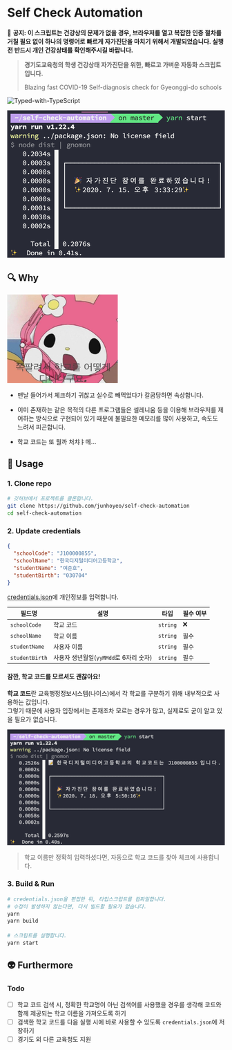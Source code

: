 # Self Check Automation
🚨 **공지: 이 스크립트는 건강상의 문제가 없을 경우, 브라우저를 열고 복잡한 인증 절차를 거칠 필요 없이 하나의 명령어로 빠르게 자가진단을 마치기 위해서 개발되었습니다. 실행 전 반드시 개인 건강상태를 확인해주시길 바랍니다.**

> **경기도교육청의 학생 건강상태 자가진단을 위한, 빠르고 가벼운 자동화 스크립트입니다.**
>
> Blazing fast COVID-19 Self-diagnosis check for Gyeonggi-do schools

![Typed-with-TypeScript](https://camo.githubusercontent.com/21132e0838961fbecb75077042aa9b15bc0bf6f9/68747470733a2f2f62616467656e2e6e65742f62616467652f4275696c74253230576974682f547970655363726970742f626c7565)

<img alt="result" src="./docs/images/result.png" width="512">

## 🔍 Why

<img alt="meme-1" src="./docs/images/meme-1.jpg" width="256">

- 맨날 들어가서 체크하기 귀찮고 실수로 빼먹었다가 갈굼당하면 속상합니다.

- 이미 존재하는 같은 목적의 다른 프로그램들은 셀레니움 등을 이용해 브라우저를 제어하는 방식으로 구현되어 있기 때문에 불필요한 메모리를 많이 사용하고, 속도도 느려서 피곤합니다.

- 학교 코드는 또 뭘까 처챠ㅑ메...

## 🚀 Usage

### 1. Clone repo
```bash
# 깃허브에서 프로젝트를 클론합니다.
git clone https://github.com/junhoyeo/self-check-automation
cd self-check-automation
```

### 2. Update credentials
```json
{
  "schoolCode": "J100000855",
  "schoolName": "한국디지털미디어고등학교",
  "studentName": "여준호",
  "studentBirth": "030704"
}
```

[credentials.json](./credentials.json)에 개인정보를 입력합니다.

| 필드명 | 설명 | 타입 | 필수 여부 |
| ---- | --- | --- | ------- |
| `schoolCode` | 학교 코드 | `string` | ❌ |
| `schoolName` | 학교 이름 | `string` | 필수 |
| `studentName` | 사용자 이름 | `string` | 필수 |
| `studentBirth` | 사용자 생년월일(`yyMMdd`로 6자리 숫자) | `string` | 필수 |

#### 잠깐, 학교 코드를 모르셔도 괜찮아요!
**학교 코드**란 교육행정정보시스템(나이스)에서 각 학교를 구분하기 위해 내부적으로 사용하는 값입니다.<br />
그렇기 때문에 사용자 입장에서는 존재조차 모르는 경우가 많고, 실제로도 굳이 알고 있을 필요가 없습니다.

<img alt="result" src="./docs/images/get-school-code.png" width="672">

> 학교 이름만 정확히 입력하셨다면, 자동으로 학교 코드를 찾아 체크에 사용합니다.

### 3. Build & Run

```bash
# credentials.json을 편집한 뒤, 타입스크립트를 컴파일합니다.
# 수정이 발생하지 않는다면, 다시 빌드할 필요가 없습니다.
yarn
yarn build

# 스크립트를 실행합니다.
yarn start
```

## 👽 Furthermore

### Todo

- [ ] 학교 코드 검색 시, 정확한 학교명이 아닌 검색어를 사용했을 경우를 생각해 코드와 함께 제공되는 학교 이름을 가져오도록 하기
- [ ] 검색한 학교 코드를 다음 실행 시에 바로 사용할 수 있도록 `credentials.json`에 저장하기
- [ ] 경기도 외 다른 교육청도 지원
